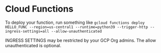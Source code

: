 # Cloud Functions

To deploy your function, run something like `gcloud functions deploy HELLO_FUNC --region=us-central1 --runtime=python39 --trigger-http --ingress-settings=all --allow-unauthenticated`

 INGRESS SETTINGS may be restricted by your GCP Org admins. The allow unauthenticated is optional.